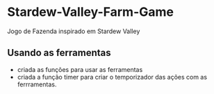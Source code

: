 # Stardew-Valley-Farm-Game

Jogo de Fazenda inspirado em Stardew Valley

## Usando as ferramentas

- criada as funções para usar as ferramentas
- criada a função timer para criar o temporizador das ações com as ferrramentas.

